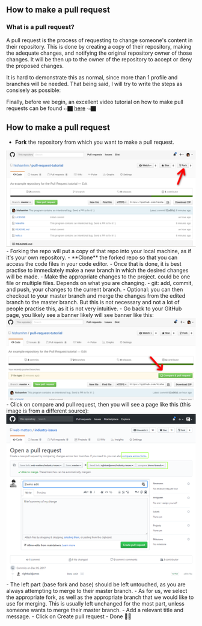 ## How to make a pull request

### What is a pull request?

A pull request is the process of requesting to change someone's content in their repository. This is done by creating a copy of their repository, making the adequate changes, and notifying the original repository owner of those changes. It will be then up to the owner of the repository to accept or deny the proposed changes.

It is hard to demonstrate this as normal, since more than 1 profile and branches will be needed. That being said, I will try to write the steps as consisely as possible:

Finally, before we begin, an excellent video tutorial on how to make pull requests can be found 👉🏿 [here](https://www.youtube.com/watch?v=rgbCcBNZcdQ) 👈🏿

## How to make a pull request

- **Fork** the repository from which you want to make a pull request.
<img src="./img/github-fork.png">
  - Forking the repo will put a copy of that repo into your local machine, as if it's your own repository.
- **Clone** the forked repo so that you can access the code files in your code editor.
- Once that is done, it is best practise to immediately make a new branch in which the desired changes will be made. 
- Make the appropriate changes to the project. could be one file or multiple files. Depends on what you are changing.
- git: add, commit, and push, your changes to the current branch.
  - Optional: you can then checkout to your master branch and merge the changes from the edited branch to the master branch. But this is not necessary and not a lot of people practise this, as it is not very intuitive.
- Go back to your GitHub page, you likely see a banner likely will see banner like this: 
<img src="./img/github-comparepr.png">
- Click on compare and pull request, then you will see a page like this (this image is from a different source):
<img src="./img/github-pullrequest-merge.png">
- The left part (base fork and base) should be left untouched, as you are always attempting to merge to their master branch.
- As for us, we select the appropriate fork, as well as the appropriate branch that we would like to use for merging. This is usually left unchanged for the most part, unless someone wants to merge their master branch.
- Add a relevant title and message.
- Click on Create pull request
- Done 👍🏿